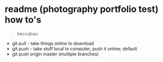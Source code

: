 # readme (photography portfolio test) how to's

> beccabau

* git pull - take things online to download
* git push - take stuff local to computer, push it online; default
* git push origin master (multiple branches)
